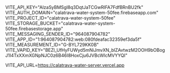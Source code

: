 VITE_API_KEY="AIzaSyBMSgl8q3DqtJaTCGwRIFA7FdfBRnBU2fk"
VITE_AUTH_DOMAIN="calatrava-water-system-50fee.firebaseapp.com"
VITE_PROJECT_ID="calatrava-water-system-50fee"
VITE_STORAGE_BUCKET="calatrava-water-system-50fee.firebasestorage.app"
VITE_MESSAGING_SENDER_ID="964087904782"
VITE_APP_ID="1:964087904782:web:080fdeafac32359ef3da5f"
VITE_MEASUREMENT_ID="G-BYL729KK0B"
VITE_VAPID_KEY="BEZl_UfHyFUWyd5mNiJmvXN_blZAvtwzM2OOH9bOBogJ1I4TxXXmXGNpNJC0z6B46I8HoxCju6JVBcWlcMVYYQI"

VITE_API_URL=https://calatrava-water-server.vercel.app
